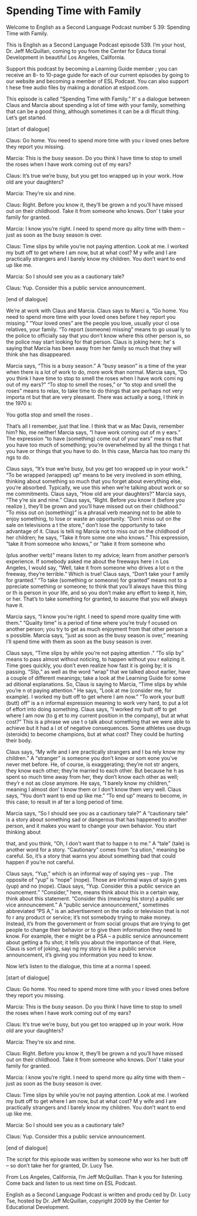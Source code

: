 # Spending Time with Family

Welcome to English as a Second Language Podcast number 5 39: Spending Time with Family. 

This is English as a Second Language Podcast episode 539.  I’m your host, Dr. Jeff McQuillan, coming to you from the Center for Educa tional Development in beautiful Los Angeles, California. 

Support this podcast by becoming a Learning Guide member ; you can receive an 8- to 10-page guide for each of our current episodes by going to our website and becoming a member of ESL Podcast.  You can also support t hese free audio files by making a donation at eslpod.com. 

This episode is called “Spending Time with Family.”  It’ s a dialogue between Claus and Marcia about spending a lot of time with your  family, something that can be a good thing, although sometimes it can be a di fficult thing.  Let’s get started. 

[start of dialogue] 

Claus:  Go home.  You need to spend more time with you r loved ones before they report you missing.   

Marcia:  This is the busy season.  Do you think I have time  to stop to smell the roses when I have work coming out of my ears? 

Claus:  It’s true we’re busy, but you get too wrapped up  in your work.  How old are your daughters? 

Marcia:  They’re six and nine. 

Claus:  Right.  Before you know it, they’ll be grown a nd you’ll have missed out on their childhood.  Take it from someone who knows.  Don’ t take your family for granted.   

Marcia:  I know you’re right.  I need to spend more qu ality time with them – just as soon as the busy season is over.   

Claus:  Time slips by while you’re not paying attention.  Look at me.  I worked my butt off to get where I am now, but at what cost?  M y wife and I are practically strangers and I barely know my children.  You don’t want  to end up like me.    

 Marcia:  So I should see you as a cautionary tale? 

Claus:  Yup.  Consider this a public service announcement. 

[end of dialogue] 

We’re at work with Claus and Marcia.  Claus says to Marci a, “Go home.  You need to spend more time with your loved ones before t hey report you missing.” “Your loved ones” are the people you love, usually your cl ose relatives, your family.  “To report (someone) missing” means to go usual ly to the police to officially say that you don’t know where this other person  is, so the police may start looking for that person.  Claus is joking here; he’ s saying that Marcia has been away from her family so much that they will think she  has disappeared. 

Marcia says, “This is a busy season.”  A “busy season” is a time  of the year when there is a lot of work to do, more work than normal.  Marcia says, “Do you think I have time to stop to smell the roses when I have work comi ng out of my ears?” “To stop to smell the roses,” or “to stop and smell the roses” means to relax, to take time to do things that are perhaps not very importa nt but that are very pleasant.  There was actually a song, I think in the 1970 s:  

You gotta stop and smell the roses .   

That’s all I remember, just that line.  I think that w as Mac Davis, remember him? No, me neither!  Marcia says, “I have work coming out of m y ears.”  The expression “to have (something) come out of your ears” mea ns that you have too much of something; you’re overwhelmed by all the things t hat you have or things that you have to do.  In this case, Marcia has too many thi ngs to do. 

Claus says, “It’s true we’re busy, but you get too wrapped up in your work.”  “To be wrapped (wrapped) up” means to be very involved in som ething, thinking about something so much that you forget about everything  else, you’re absorbed. Typically, we use this when we’re talking about work or so me commitments. Claus says, “How old are your daughters?”  Marcia says, “The y’re six and nine.” Claus says, “Right.  Before you know it (before you realize ), they’ll be grown and you’ll have missed out on their childhood.”  “To miss out on (something)” is a phrasal verb meaning not to be able to enjoy something,  to lose or waste an opportunity.  “Don’t miss out on the sale on televisions a t the store,” don’t lose the opportunity to take advantage of it.  Claus is telli ng Marcia not to miss out on the childhood of her children; he says, “Take it from some one who knows.”  This expression, “take it from someone who knows,” or “take it  from someone who  

 (plus another verb)” means listen to my advice; learn from  another person’s experience.  If somebody asked me about the freeways here i n Los Angeles, I would say, “Well, take it from someone who drives a lot o n the freeway, they’re terrible.”  Which is true!  Claus says, “Don’t take your f amily for granted.”  “To take (something or someone) for granted” means not to a ppreciate something or someone; to think that you’ll always have this thing or th is person in your life, and so you don’t make any effort to keep it, him, or her.  That’s to take something for granted, to assume that you will always have it.   

Marcia says, “I know you’re right.  I need to spend more quality time with them.” “Quality time” is a period of time where you’re truly f ocused on another person; you try to get as much enjoyment from that other person a s possible.  Marcia says, “just as soon as the busy season is over,” meaning I’ll spend time with them as soon as the busy season is over.   

Claus says, “Time slips by while you’re not paying attention .”  “To slip by” means to pass almost without noticing, to happen without you r ealizing it.  Time goes quickly, you don’t even realize how fast it is going by; it is passing.  “Slip,” as well as the word “wrap” that we talked about earlier, have a couple of different meanings; take a look at the Learning Guide for some ad ditional explanations. So, Claus is saying to Marcia, “Time slips by while you’re n ot paying attention.” He says, “Look at me (consider me, for example).  I worked my butt off to get where I am now.”  “To work your butt (butt) off” is a n informal expression meaning to work very hard, to put a lot of effort into  doing something.  Claus says, “I worked my butt off to get where I am now (to g et to my current position in the company), but at what cost?”  This is a phrase we use t o talk about something that we were able to achieve but it had a l ot of negative consequences.  Some athletes use drugs (steroids) to become champions, but at what cost?  They could be hurting their body. 

Claus says, “My wife and I are practically strangers and I ba rely know my children.”  A “stranger” is someone you don’t know or som eone you’ve never met before.  He, of course, is exaggerating; they’re not str angers, they know each other; they’re married to each other.  But because he h as spent so much time away from her, they don’t know each other as well; they’r e not as close anymore. He says, “I barely know my children,” meaning I almost don’ t know them or I don’t know them very well.  Claus says, “You don’t want to  end up like me.”  “To end up” means to become, in this case; to result in af ter a long period of time.   

Marcia says, “So I should see you as a cautionary tale?”  A  “cautionary tale” is a story about something sad or dangerous that has happened to another person, and it makes you want to change your own behavior.  You start thinking about  

 that, and you think, “Oh, I don’t want that to happe n to me.”  A “tale” (tale) is another word for a story.  “Cautionary” comes from “ca ution,” meaning be careful. So, it’s a story that warns you about something bad that could happen if you’re not careful. 

Claus says, “Yup,” which is an informal way of saying yes – yup .  The opposite of “yup” is “nope” (nope).  Those are informal ways of sayin g yes (yup) and no (nope).  Claus says, “Yup.  Consider this a public service an nouncement.” “Consider,” here, means think about this in a certain way, think about this statement.  “Consider this (meaning his story) a public ser vice announcement.” A “public service announcement,” sometimes abbreviated “PS A,” is an advertisement on the radio or television that is not fo r any product or service; it’s not somebody trying to make money.  Instead, it’s from the  government or from social groups that are trying to get people to change their behavior or to give them information they need to know.  For example, ther e might be a PSA – a public service announcement about getting a flu shot; it  tells you about the importance of that.  Here, Claus is sort of joking, sayi ng my story is like a public service announcement, it’s giving you information you need to know. 

Now let’s listen to the dialogue, this time at a norma l speed. 

[start of dialogue] 

Claus:  Go home.  You need to spend more time with you r loved ones before they report you missing.   

Marcia:  This is the busy season.  Do you think I have time  to stop to smell the roses when I have work coming out of my ears? 

Claus:  It’s true we’re busy, but you get too wrapped up  in your work.  How old are your daughters? 

Marcia:  They’re six and nine. 

Claus:  Right.  Before you know it, they’ll be grown a nd you’ll have missed out on their childhood.  Take it from someone who knows.  Don’ t take your family for granted.   

Marcia:  I know you’re right.  I need to spend more qu ality time with them – just as soon as the busy season is over.   

 Claus:  Time slips by while you’re not paying attention.  Look at me.  I worked my butt off to get where I am now, but at what cost?  M y wife and I are practically strangers and I barely know my children.  You don’t want  to end up like me.   

Marcia:  So I should see you as a cautionary tale? 

Claus:  Yup.  Consider this a public service announcement. 

[end of dialogue] 

The script for this episode was written by someone who wor ks her butt off – so don’t take her for granted, Dr. Lucy Tse.   

From Los Angeles, California, I’m Jeff McQuillan.  Than k you for listening.  Come back and listen to us next time on ESL Podcast. 

English as a Second Language Podcast is written and produ ced by Dr. Lucy Tse, hosted by Dr. Jeff McQuillan, copyright 2009 by the Center  for Educational Development.

